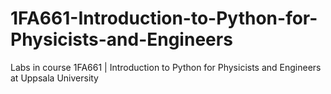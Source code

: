 # 1FA661-Introduction-to-Python-for-Physicists-and-Engineers
Labs in course 1FA661 |  Introduction to Python for Physicists and Engineers at Uppsala University

